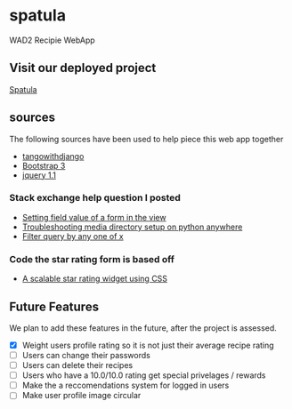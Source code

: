 
# spatula
WAD2 Recipie WebApp

## Visit our deployed project
[Spatula](https://nathanwelsh8.pythonanywhere.com)

## sources
The following sources have been used to help piece this web app together
- [tangowithdjango](https://www.tangowithdjango.com/book17/)
- [Bootstrap 3](https://getbootstrap.com/docs/3.3/getting-started/#download)
- [jquery 1.1](https://jquery.com/download/)
### Stack exchange help question I posted
- [Setting field value of a form in the view](https://stackoverflow.com/questions/60635957/setting-the-field-value-of-a-form-in-view-py)
- [Troubleshooting media directory setup on python anywhere](https://stackoverflow.com/questions/60875133/trouble-with-media-directory-files-on-pythonanywhere)
- [Filter query by any one of x](https://stackoverflow.com/questions/60723427/is-there-a-way-i-can-filter-by-any-one-of-x-in-a-django-query)
### Code the star rating form is based off
- [A scalable star rating widget using CSS](http://code.iamkate.com/html-and-css/star-rating-widget/)

## Future Features
We plan to add these features in the future, after the project is assessed.
- [x] Weight users profile rating so it is not just their average recipe rating
- [ ] Users can change their passwords
- [ ] Users can delete their recipes
- [ ] Users who have a 10.0/10.0 rating get special privelages / rewards
- [ ] Make the a reccomendations system for logged in users
- [ ] Make user profile image circular
